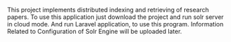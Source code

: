 This project implements distributed indexing and retrieving of research papers.
To use this application just download the project and run solr server in cloud mode. 
And run Laravel application, to use this program. 
Information Related to Configuration of Solr Engine will be uploaded later. 
